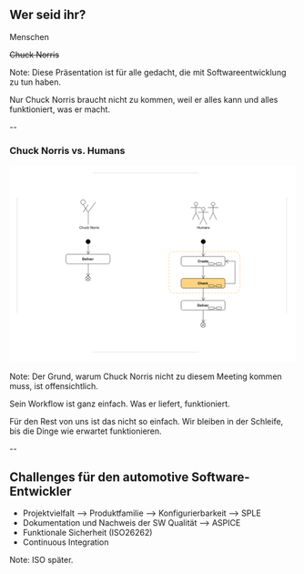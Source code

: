 ## Wer seid ihr?

Menschen <!-- .element: class="fragment" -->

~~Chuck Norris~~ <!-- .element: class="fragment" -->

Note:
Diese Präsentation ist für alle gedacht, die mit Softwareentwicklung zu tun haben.

Nur Chuck Norris braucht nicht zu kommen, weil er alles kann und alles funktioniert, was er macht.

--

### Chuck Norris vs. Humans

![Chuck](images/chuck_norris_vs_humans.png) <!-- .element width="80%" -->

Note:
Der Grund, warum Chuck Norris nicht zu diesem Meeting kommen muss, ist offensichtlich.

Sein Workflow ist ganz einfach. Was er liefert, funktioniert.

Für den Rest von uns ist das nicht so einfach. Wir bleiben in der Schleife, bis die Dinge wie erwartet funktionieren.

--

## Challenges für den automotive Software-Entwickler

* Projektvielfalt --> Produktfamilie --> Konfigurierbarkeit --> SPLE
* Dokumentation und Nachweis der SW Qualität --> ASPICE
* Funktionale Sicherheit (ISO26262)
* Continuous Integration

Note:
ISO später.
